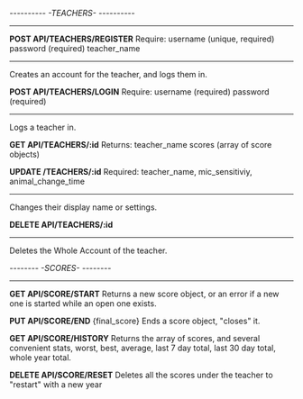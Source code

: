 *----------*
*-TEACHERS-*
*----------*
************
**POST API/TEACHERS/REGISTER**
Require:
username (unique, required)
password (required)
teacher_name
***
Creates an account for the teacher, and logs them in.

**POST API/TEACHERS/LOGIN**
Require:
username (required)
password (required)
***
Logs a teacher in.

**GET API/TEACHERS/:id**
Returns:
teacher_name
scores (array of score objects)

**UPDATE /TEACHERS/:id**
Required: teacher_name, mic_sensitiviy, animal_change_time
***
Changes their display name or settings.

**DELETE API/TEACHERS/:id**
***
Deletes the Whole Account of the teacher.


*--------*
*-SCORES-*
*--------*
**********
**GET API/SCORE/START**
Returns a new score object, or an error if a new one is started while an open one exists.

**PUT API/SCORE/END**
{final_score}
Ends a score object, "closes" it.

**GET API/SCORE/HISTORY**
Returns the array of scores, and several convenient stats, worst, best, average, last 7 day total, last 30 day total, whole year total.

**DELETE API/SCORE/RESET**
Deletes all the scores under the teacher to "restart" with a new year
